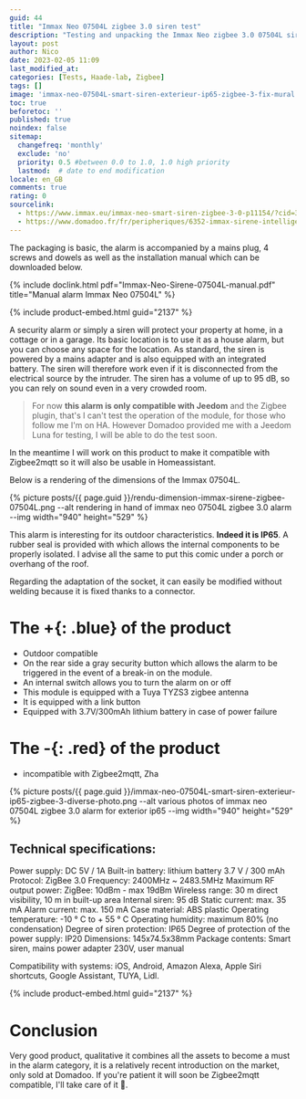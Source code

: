```yaml
---
guid: 44
title: "Immax Neo 07504L zigbee 3.0 siren test"
description: "Testing and unpacking the Immax Neo zigbee 3.0 07504L siren, what are its advantages?"
layout: post
author: Nico
date: 2023-02-05 11:09
last_modified_at: 
categories: [Tests, Haade-lab, Zigbee]
tags: []
image: 'immax-neo-07504L-smart-siren-exterieur-ip65-zigbee-3-fix-mural.png'
toc: true
beforetoc: ''
published: true
noindex: false
sitemap:
  changefreq: 'monthly'
  exclude: 'no'
  priority: 0.5 #between 0.0 to 1.0, 1.0 high priority
  lastmod:  # date to end modification
locale: en_GB
comments: true
rating: 0
sourcelink:
  - https://www.immax.eu/immax-neo-smart-siren-zigbee-3-0-p11154/?cid=301
  - https://www.domadoo.fr/fr/peripheriques/6352-immax-sirene-intelligente-exterieure-zigbee-30-tuya-ip65.html?domid=39
---
```


The packaging is basic, the alarm is accompanied by a mains plug, 4 screws and dowels as well as the installation manual which can be downloaded below.

{% include doclink.html pdf="Immax-Neo-Sirene-07504L-manual.pdf" title="Manual alarm Immax Neo 07504L" %}

{% include product-embed.html guid="2137" %}

A security alarm or simply a siren will protect your property at home, in a cottage or in a garage. Its basic location is to use it as a house alarm, but you can choose any space for the location. As standard, the siren is powered by a mains adapter and is also equipped with an integrated battery. The siren will therefore work even if it is disconnected from the electrical source by the intruder. The siren has a volume of up to 95 dB, so you can rely on sound even in a very crowded room.

> For now **this alarm is only compatible with Jeedom** and the Zigbee plugin, that's I can't test the operation of the module, for those who follow me I'm on HA. However Domadoo provided me with a Jeedom Luna for testing, I will be able to do the test soon.

In the meantime I will work on this product to make it compatible with Zigbee2mqtt so it will also be usable in Homeassistant.

Below is a rendering of the dimensions of the Immax 07504L.

{% picture posts/{{ page.guid }}/rendu-dimension-immax-sirene-zigbee-07504L.png --alt rendering in hand of immax neo 07504L zigbee 3.0 alarm --img width="940" height="529" %}

This alarm is interesting for its outdoor characteristics. **Indeed it is IP65**. A rubber seal is provided with which allows the internal components to be properly isolated. I advise all the same to put this comic under a porch or overhang of the roof.

Regarding the adaptation of the socket, it can easily be modified without welding because it is fixed thanks to a connector.

# The **+**{: .blue} of the product

- Outdoor compatible
- On the rear side a gray security button which allows the alarm to be triggered in the event of a break-in on the module.
- An internal switch allows you to turn the alarm on or off
- This module is equipped with a Tuya TYZS3 zigbee antenna
- It is equipped with a link button
- Equipped with 3.7V/300mAh lithium battery in case of power failure

# The **-**{: .red} of the product

- incompatible with Zigbee2mqtt, Zha

{% picture posts/{{ page.guid }}/immax-neo-07504L-smart-siren-exterieur-ip65-zigbee-3-diverse-photo.png --alt various photos of immax neo 07504L zigbee 3.0 alarm for exterior ip65 --img width="940" height="529" %}

## Technical specifications:

Power supply: DC 5V / 1A
Built-in battery: lithium battery 3.7 V / 300 mAh
Protocol: ZigBee 3.0
Frequency: 2400MHz ~ 2483.5MHz
Maximum RF output power: ZigBee: 10dBm - max 19dBm
Wireless range: 30 m direct visibility, 10 m in built-up area
Internal siren: 95 dB
Static current: max. 35 mA
Alarm current: max. 150 mA
Case material: ABS plastic
Operating temperature: -10 ° C to + 55 ° C
Operating humidity: maximum 80% (no condensation)
Degree of siren protection: IP65
Degree of protection of the power supply: IP20
Dimensions: 145x74.5x38mm
Package contents: Smart siren, mains power adapter 230V, user manual

Compatibility with systems: iOS, Android, Amazon Alexa, Apple Siri shortcuts, Google Assistant, TUYA, Lidl.

{% include product-embed.html guid="2137" %}

# Conclusion

Very good product, qualitative it combines all the assets to become a must in the alarm category, it is a relatively recent introduction on the market, only sold at Domadoo. If you're patient it will soon be Zigbee2mqtt compatible, I'll take care of it 👷.
